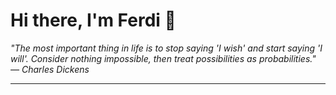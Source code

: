 <h1>Hi there, I'm Ferdi 👋</h1>

<p><em>
  "The most important thing in life is to stop saying 'I wish' and start saying 'I will'. Consider nothing impossible, then treat possibilities as probabilities." — Charles Dickens
</em></p>

---
